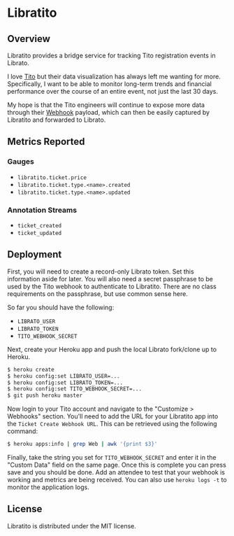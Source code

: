 # Libratito

## Overview

Libratito provides a bridge service for tracking Tito registration events in Librato.

I love [Tito](https://ti.to/) but their data visualization has always left me wanting for more. Specifically, I want to be able to monitor long-term trends and financial performance over the course of an entire event, not just the last 30 days.

My hope is that the Tito engineers will continue to expose more data through their [Webhook](https://ti.to/docs/webhook) payload, which can then be easily captured by Libratito and forwarded to Librato.

## Metrics Reported

### Gauges

* `libratito.ticket.price`
* `libratito.ticket.type.<name>.created`
* `libratito.ticket.type.<name>.updated`

### Annotation Streams

* `ticket_created`
* `ticket_updated`

## Deployment

First, you will need to create a record-only Librato token. Set this information aside for later. You will also need a secret passphrase to be used by the Tito webhook to authenticate to Libratito. There are no class requirements on the passphrase, but use common sense here.

So far you should have the following:

* `LIBRATO_USER`
* `LIBRATO_TOKEN`
* `TITO_WEBHOOK_SECRET`

Next, create your Heroku app and push the local Librato fork/clone up to Heroku.

```bash
$ heroku create
$ heroku config:set LIBRATO_USER=...
$ heroku config:set LIBRATO_TOKEN=...
$ heroku config:set TITO_WEBHOOK_SECRET=...
$ git push heroku master
```

Now login to your Tito account and navigate to the "Customize &gt; Webhooks" section. You'll need to add the URL for your Libratito app into the `Ticket Create Webhook URL`. This can be retrieved using the following command:

```bash
$ heroku apps:info | grep Web | awk '{print $3}'
```

Finally, take the string you set for `TITO_WEBHOOK_SECRET` and enter it in the "Custom Data" field on the same page. Once this is complete you can press save and you should be done. Add an attendee to test that your webhook is working and metrics are being received. You can also use `heroku logs -t` to monitor the application logs.

## License

Libratito is distributed under the MIT license.

